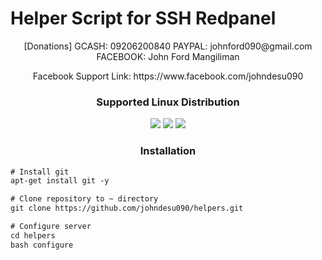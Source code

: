 # Helper Script for SSH Redpanel
<p align="center">[Donations] GCASH: 09206200840 PAYPAL: johnford090@gmail.com FACEBOOK: John Ford Mangiliman</p>
<p align="center">Facebook Support Link: https://www.facebook.com/johndesu090</p>

<h3 align="center">Supported Linux Distribution</h3>
<p align="center">
  <a><img src="https://img.shields.io/badge/Support-Debian%209-red.svg"></a>
  <a><img src="https://img.shields.io/badge/Support-Debian%210-red.svg"></a>
  <a><img src="https://img.shields.io/badge/Support-Ubuntu%214-red.svg"></a>
  
  <h3 align="center">Installation</h3>

  ```html
# Install git
apt-get install git -y 

# Clone repository to ~ directory
git clone https://github.com/johndesu090/helpers.git

# Configure server
cd helpers
bash configure
  ```
